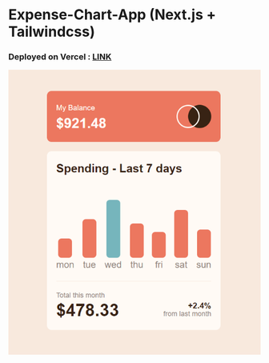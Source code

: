 # Expense-Chart-App (Next.js + Tailwindcss)

### Deployed on Vercel : [LINK](https://vercel.com/jindamanee2544/responsive-expense-chart-app)

<p align="center">
  <img src="https://github.com/JinDamanee2544/Expense-Chart-App/blob/main/Thumb.png">
</p>
